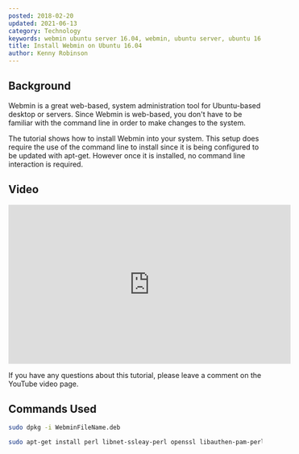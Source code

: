 ```yaml
---
posted: 2018-02-20
updated: 2021-06-13
category: Technology
keywords: webmin ubuntu server 16.04, webmin, ubuntu server, ubuntu 16.04
title: Install Webmin on Ubuntu 16.04
author: Kenny Robinson
---
```


## Background

Webmin is a great web-based, system administration tool for Ubuntu-based desktop or servers. Since Webmin 
is web-based, you don't have to be familiar with the command line in order to make changes to the system. 

The tutorial shows how to install Webmin into your system. This setup does require the use of the command 
line to install since it is being configured to be updated with apt-get. However once it is installed, 
no command line interaction is required.

## Video

<iframe width="560" height="315" src="https://www.youtube.com/embed/seLM4gbfzeo" frameborder="0" allow="autoplay; encrypted-media" allowfullscreen></iframe>

If you have any questions about this tutorial, please leave a comment on the YouTube video page.

## Commands Used

```bash
sudo dpkg -i WebminFileName.deb

sudo apt-get install perl libnet-ssleay-perl openssl libauthen-pam-perl libpam-runtime libio-pty-perl apt-show-versions python
```